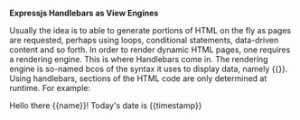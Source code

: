 **Expressjs Handlebars as View Engines**

Usually the idea is to able to generate portions of HTML on the fly as pages are requested,
perhaps using loops, conditional statements, data-driven content and so forth. In order to
render dynamic HTML pages, one requires a rendering engine. This is where Handlebars come in.
The rendering engine is so-named bcos of the syntax it uses to display data, namely {{}}.
Using handlebars, sections of the HTML code are only determined at runtime. For example:

<div>
    <p>Hello there {{name}}! Today's date is {{timestamp}}</p>
</div>

